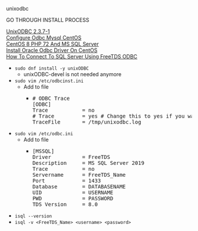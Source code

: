 unixodbc

GO THROUGH INSTALL PROCESS

[UnixODBC 2.3.7-1](https://centos.pkgs.org/8/centos-appstream-aarch64/unixODBC-2.3.7-1.el8.aarch64.rpm.html)<br />
[Configure Odbc Mysql CentOS](http://www.uptimemadeeasy.com/linux/configure-odbc-mysql-centos/)<br />
[CentOS 8 PHP 72 And MS SQL Server](https://stackoverflow.com/questions/58181436/centos-8-php-7-2-and-ms-sql-server)<br />
[Install Oracle Odbc Driver On CentOS](http://www.uptimemadeeasy.com/linux/install-oracle-odbc-driver-on-centos/)<br />
[How To Connect To SQL Server Using FreeTDS ODBC](https://stackoverflow.com/questions/57350910/how-to-connect-to-sql-server-using-freetds-odbc/)
* `sudo dnf install -y unixODBC`
  * unixODBC-devel is not needed anymore
* `sudo vim /etc/odbcinst.ini`
  * Add to file
    * <pre>
      # ODBC Trace
      [ODBC]
      Trace           = no
      # Trace         = yes # Change this to yes if you want logs
      TraceFile       = /tmp/unixodbc.log
      </pre>
* `sudo vim /etc/odbc.ini`
  * Add to file
    * <pre>
      [MSSQL]
      Driver          = FreeTDS
      Description     = MS SQL Server 2019
      Trace           = no
      Servername      = FreeTDS_Name
      Port            = 1433
      Database        = DATABASENAME
      UID             = USERNAME
      PWD             = PASSWORD
      TDS_Version     = 8.0
      </pre>
* `isql --version`
* `isql -v <FreeTDS_Name> <username> <password>`
